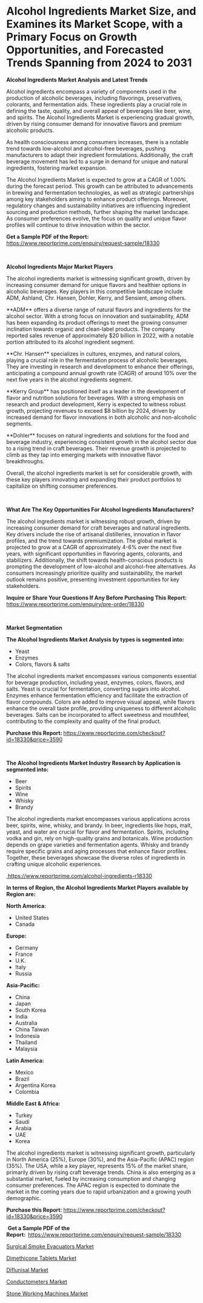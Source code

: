 <p><h1>Alcohol Ingredients Market Size, and Examines its Market Scope, with a Primary Focus on Growth Opportunities, and Forecasted Trends Spanning from 2024 to 2031</h1></p><p><strong>Alcohol Ingredients Market Analysis and Latest Trends</strong></p>
<p><p>Alcohol ingredients encompass a variety of components used in the production of alcoholic beverages, including flavorings, preservatives, colorants, and fermentation aids. These ingredients play a crucial role in defining the taste, quality, and overall appeal of beverages like beer, wine, and spirits. The Alcohol Ingredients Market is experiencing gradual growth, driven by rising consumer demand for innovative flavors and premium alcoholic products. </p><p>As health consciousness among consumers increases, there is a notable trend towards low-alcohol and alcohol-free beverages, pushing manufacturers to adapt their ingredient formulations. Additionally, the craft beverage movement has led to a surge in demand for unique and natural ingredients, fostering market expansion. </p><p>The Alcohol Ingredients Market is expected to grow at a CAGR of 1.00% during the forecast period. This growth can be attributed to advancements in brewing and fermentation technologies, as well as strategic partnerships among key stakeholders aiming to enhance product offerings. Moreover, regulatory changes and sustainability initiatives are influencing ingredient sourcing and production methods, further shaping the market landscape. As consumer preferences evolve, the focus on quality and unique flavor profiles will continue to drive innovation within the sector.</p></p>
<p><strong>Get a Sample PDF of the Report:&nbsp;</strong> <a href="https://www.reportprime.com/enquiry/request-sample/18330?utm_campaign=1105&utm_medium=2&utm_source=Github&utm_content=ia&utm_term=21112024&utm_id=alcohol-ingredients">https://www.reportprime.com/enquiry/request-sample/18330</a></p>
<p>&nbsp;</p>
<p><strong>Alcohol Ingredients Major Market Players</strong></p>
<p><p>The alcohol ingredients market is witnessing significant growth, driven by increasing consumer demand for unique flavors and healthier options in alcoholic beverages. Key players in this competitive landscape include ADM, Ashland, Chr. Hansen, Dohler, Kerry, and Sensient, among others.</p><p>**ADM** offers a diverse range of natural flavors and ingredients for the alcohol sector. With a strong focus on innovation and sustainability, ADM has been expanding its product offerings to meet the growing consumer inclination towards organic and clean-label products. The company reported sales revenue of approximately $20 billion in 2022, with a notable portion attributed to its alcohol ingredient segment.</p><p>**Chr. Hansen** specializes in cultures, enzymes, and natural colors, playing a crucial role in the fermentation process of alcoholic beverages. They are investing in research and development to enhance their offerings, anticipating a compound annual growth rate (CAGR) of around 10% over the next five years in the alcohol ingredients segment.</p><p>**Kerry Group** has positioned itself as a leader in the development of flavor and nutrition solutions for beverages. With a strong emphasis on research and product development, Kerry is expected to witness robust growth, projecting revenues to exceed $8 billion by 2024, driven by increased demand for flavor innovations in both alcoholic and non-alcoholic segments.</p><p>**Dohler** focuses on natural ingredients and solutions for the food and beverage industry, experiencing consistent growth in the alcohol sector due to a rising trend in craft beverages. Their revenue growth is projected to climb as they tap into emerging markets with innovative flavor breakthroughs.</p><p>Overall, the alcohol ingredients market is set for considerable growth, with these key players innovating and expanding their product portfolios to capitalize on shifting consumer preferences.</p></p>
<p>&nbsp;</p>
<p><strong>What Are The Key Opportunities For Alcohol Ingredients Manufacturers?</strong></p>
<p><p>The alcohol ingredients market is witnessing robust growth, driven by increasing consumer demand for craft beverages and natural ingredients. Key drivers include the rise of artisanal distilleries, innovation in flavor profiles, and the trend towards premiumization. The global market is projected to grow at a CAGR of approximately 4-6% over the next five years, with significant opportunities in flavoring agents, colorants, and stabilizers. Additionally, the shift towards health-conscious products is prompting the development of low-alcohol and alcohol-free alternatives. As consumers increasingly prioritize quality and sustainability, the market outlook remains positive, presenting investment opportunities for key stakeholders.</p></p>
<p><strong>Inquire or Share Your Questions If Any Before Purchasing This Report:</strong> <a href="https://www.reportprime.com/enquiry/pre-order/18330?utm_campaign=1105&utm_medium=2&utm_source=Github&utm_content=ia&utm_term=21112024&utm_id=alcohol-ingredients">https://www.reportprime.com/enquiry/pre-order/18330</a></p>
<p>&nbsp;</p>
<p><strong>Market Segmentation</strong></p>
<p><strong>The Alcohol Ingredients Market Analysis by types is segmented into:</strong></p>
<p><ul><li>Yeast</li><li>Enzymes</li><li>Colors, flavors & salts</li></ul></p>
<p><p>The alcohol ingredients market encompasses various components essential for beverage production, including yeast, enzymes, colors, flavors, and salts. Yeast is crucial for fermentation, converting sugars into alcohol. Enzymes enhance fermentation efficiency and facilitate the extraction of flavor compounds. Colors are added to improve visual appeal, while flavors enhance the overall taste profile, providing uniqueness to different alcoholic beverages. Salts can be incorporated to affect sweetness and mouthfeel, contributing to the complexity and quality of the final product.</p></p>
<p><strong>Purchase this Report:&nbsp;</strong><a href="https://www.reportprime.com/checkout?id=18330&price=3590&utm_campaign=1105&utm_medium=2&utm_source=Github&utm_content=ia&utm_term=21112024&utm_id=alcohol-ingredients">https://www.reportprime.com/checkout?id=18330&price=3590</a></p>
<p>&nbsp;</p>
<p><strong>The Alcohol Ingredients Market Industry Research by Application is segmented into:</strong></p>
<p><ul><li>Beer</li><li>Spirits</li><li>Wine</li><li>Whisky</li><li>Brandy</li></ul></p>
<p><p>The alcohol ingredients market encompasses various applications across beer, spirits, wine, whisky, and brandy. In beer, ingredients like hops, malt, yeast, and water are crucial for flavor and fermentation. Spirits, including vodka and gin, rely on high-quality grains and botanicals. Wine production depends on grape varieties and fermentation agents. Whisky and brandy require specific grains and aging processes that enhance flavor profiles. Together, these beverages showcase the diverse roles of ingredients in crafting unique alcoholic experiences.</p></p>
<p><a href="https://www.reportprime.com/alcohol-ingredients-r18330?utm_campaign=1105&utm_medium=2&utm_source=Github&utm_content=ia&utm_term=21112024&utm_id=alcohol-ingredients">&nbsp;https://www.reportprime.com/alcohol-ingredients-r18330</a></p>
<p><strong>In terms of Region, the Alcohol Ingredients Market Players available by Region are:</strong></p>
<p>
    <p> <strong> North America: </strong>
        <ul>
            <li>United States</li>
            <li>Canada</li>
        </ul>
        </p> 
    <p> <strong> Europe: </strong>
        <ul>
            <li>Germany</li>
            <li>France</li>
            <li>U.K.</li>
            <li>Italy</li>
            <li>Russia</li>
        </ul>
        </p> 
    <p> <strong> Asia-Pacific: </strong>
        <ul>
            <li>China</li>
            <li>Japan</li>
            <li>South Korea</li>
            <li>India</li>
            <li>Australia</li>
            <li>China Taiwan</li>
            <li>Indonesia</li>
            <li>Thailand</li>
            <li>Malaysia</li>
        </ul>
        </p> 
    <p> <strong> Latin America: </strong>
        <ul>
            <li>Mexico</li>
            <li>Brazil</li>
            <li>Argentina Korea</li>
            <li>Colombia</li>
        </ul>
        </p> 
    <p> <strong> Middle East & Africa: </strong>
        <ul>
            <li>Turkey</li>
            <li>Saudi</li>
            <li>Arabia</li>
            <li>UAE</li>
            <li>Korea</li>
        </ul>
    </p>
    </p>
<p><p>The alcohol ingredients market is witnessing significant growth, particularly in North America (25%), Europe (30%), and the Asia-Pacific (APAC) region (35%). The USA, while a key player, represents 15% of the market share, primarily driven by rising craft beverage trends. China is also emerging as a substantial market, fueled by increasing consumption and changing consumer preferences. The APAC region is expected to dominate the market in the coming years due to rapid urbanization and a growing youth demographic.</p></p>
<p><strong>Purchase this Report: </strong><a href="https://www.reportprime.com/checkout?id=18330&price=3590&utm_campaign=1105&utm_medium=2&utm_source=Github&utm_content=ia&utm_term=21112024&utm_id=alcohol-ingredients">https://www.reportprime.com/checkout?id=18330&price=3590</a></p>
<p>&nbsp;<strong>Get a Sample PDF of the Report:&nbsp;&nbsp;</strong><a href="https://www.reportprime.com/enquiry/request-sample/18330?utm_campaign=1105&utm_medium=2&utm_source=Github&utm_content=ia&utm_term=21112024&utm_id=alcohol-ingredients">https://www.reportprime.com/enquiry/request-sample/18330</a></p>
<p><strong></strong></p>
<p><p><a href="https://www.linkedin.com/pulse/strong-growth-anticipated-global-surgical-smoke-evacuators-cyyce?utm_campaign=1105&utm_medium=2&utm_source=Github&utm_content=ia&utm_term=21112024&utm_id=alcohol-ingredients">Surgical Smoke Evacuators Market</a></p><p><a href="https://issuu.com/reportprime-2/docs/dimethicone-tablets-market-size-203_c6c61bd7534046?utm_campaign=1105&utm_medium=2&utm_source=Github&utm_content=ia&utm_term=21112024&utm_id=alcohol-ingredients">Dimethicone Tablets Market</a></p><p><a href="https://issuu.com/reportprime-2/docs/diflunisal-market-size-2030.pptx_e29b6df21c2abe?utm_campaign=1105&utm_medium=2&utm_source=Github&utm_content=ia&utm_term=21112024&utm_id=alcohol-ingredients">Diflunisal Market</a></p><p><a href="https://www.linkedin.com/pulse/industry-growth-potential-conductometers-market-forecasted-cagr-dyvoc?utm_campaign=1105&utm_medium=2&utm_source=Github&utm_content=ia&utm_term=21112024&utm_id=alcohol-ingredients">Conductometers Market</a></p><p><a href="https://www.linkedin.com/pulse/stone-working-machines-market-analysis-report-provides-future-wecac?utm_campaign=1105&utm_medium=2&utm_source=Github&utm_content=ia&utm_term=21112024&utm_id=alcohol-ingredients">Stone Working Machines Market</a></p></p>
